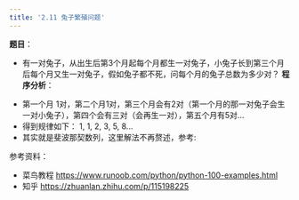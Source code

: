 ```yaml
---
title: '2.11 兔子繁殖问题'
---
```


**题目**：
- 有一对兔子，从出生后第3个月起每个月都生一对兔子，小兔子长到第三个月后每个月又生一对兔子，假如兔子都不死，问每个月的兔子总数为多少对？
**程序分析**：
* 第一个月 1对，第二个月1对，第三个月会有2对（第一个月的那一对兔子会生一对小兔子），第四个会有三对（会再生一对），第五个月有5对...
* 得到规律如下： 1, 1, 2, 3, 5, 8...
* 其实就是斐波那契数列，这里解法不再赘述，参考:




参考资料：
* 菜鸟教程 https://www.runoob.com/python/python-100-examples.html
* 知乎 https://zhuanlan.zhihu.com/p/115198225